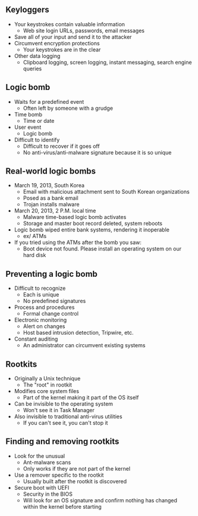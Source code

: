 ## Keyloggers
- Your keystrokes contain valuable information
	- Web site login URLs, passwords, email messages
- Save all of your input and send it to the attacker
- Circumvent encryption protections
	- Your keystrokes are in the clear
- Other data logging
	- Clipboard logging, screen logging, instant messaging, search engine queries
## Logic bomb
- Waits for a predefined event
	- Often left by someone with a grudge
- Time bomb
	- Time or date
- User event
	- Logic bomb
- Difficult to identify
	- Difficult to recover if it goes off
	- No anti-virus/anti-malware signature because it is so unique
## Real-world logic bombs
- March 19, 2013, South Korea
	- Email with malicious attachment sent to South Korean organizations
	- Posed as a bank email
	- Trojan installs malware
- March 20, 2013, 2 P.M. local time
	- Malware time-based logic bomb activates
	- Storage and master boot record deleted, system reboots
- Logic bomb wiped entire bank systems, rendering it inoperable
	- ex/ ATMs
- If you tried using the ATMs after the bomb you saw:
	- Boot device not found. Please install an operating system on our hard disk
## Preventing a logic bomb
- Difficult to recognize
	- Each is unique
	- No predefined signatures
- Process and procedures
	- Formal change control
- Electronic monitoring
	- Alert on changes
	- Host based intrusion detection, Tripwire, etc.
- Constant auditing
	- An administrator can circumvent existing systems
## Rootkits
- Originally a Unix technique
	- The "root" in rootkit
- Modifies core system files
	- Part of the kernel making it part of the OS itself
- Can be invisible to the operating system
	- Won't see it in Task Manager
- Also invisible to traditional anti-virus utilities
	- If you can't see it, you can't stop it
## Finding and removing rootkits
- Look for the unusual
	- Ant-malware scans
	- Only works if they are not part of the kernel
- Use a remover specific to the rootkit
	- Usually built after the rootkit is discovered
- Secure boot with UEFI
	- Security in the BIOS
	- Will look for an OS signature and confirm nothing has changed within the kernel before starting